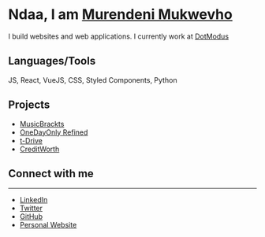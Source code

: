 # Ndaa, I am [Murendeni Mukwevho](https://murendeni.dev)

I build websites and web applications. I currently work at [DotModus](https://dotmodus.com)

## Languages/Tools
JS, React, VueJS, CSS, Styled Components, Python

## Projects

- [MusicBrackts](https://musicbrackts.com/)
- [OneDayOnly Refined](https://odo-refined.herokuapp.com/)
- [t-Drive](https://t-drive.co.za/)
- [CreditWorth](https://creditworth.co.za/)

## Connect with me
***
- [LinkedIn](https://www.linkedin.com/in/mukwevhom/)
- [Twitter](https://twitter.com/IAmMurendeni)
- [GitHub](https://github.com/mukwevhom)
- [Personal Website](https://murendeni.dev)